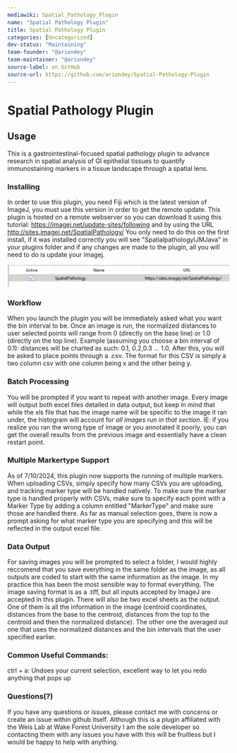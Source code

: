 ```yaml
---
mediawiki: Spatial_Pathology_Plugin
name: "Spatial Pathology Plugin"
title: Spatial Pathology Plugin
categories: [Uncategorized]
dev-status: "Maintaining"
team-founder: "@ariondey"
team-maintainer: "@ariondey"
source-label: on GitHub
source-url: https://github.com/ariondey/Spatial-Pathology-Plugin
---
```

# Spatial Pathology Plugin

## Usage
This is a gastrointestinal-focused spatial pathology plugin to advance research in spatial analysis of GI epithelial tissues to quantify immunostaining markers in a tissue landscape through a spatial lens.

### Installing
In order to use this plugin, you need Fiji which is the latest version of ImageJ, you must use this version in order to get the remote update. This plugin is hosted on a remote webserver so you can download it using this tutorial: https://imagej.net/update-sites/following and by using the URL http://sites.imagej.net/SpatialPathology/
You only need to do this on the first install, if it was installed correctly you will see "SpatialpathologyIJMJava" in your plugins folder and if any changes are made to the plugin, all you will need to do is update your imagej. 

![UpdaterScreenshot](/media/plugins/updater-screen-shot.png?raw=true)

### Workflow 
When you launch the plugin you will be immediately asked what you want the bin interval to be. Once an image is run, the normalized distances to user selected points will range from 0 (directly on the base line) or 1.0 (directly on the top line). 
Example (assuming you choose a bin interval of 0.1): distances will be charted as such: 0.1, 0.2,0.3 ... 1.0. After this, you will be asked to place points through a .csv. The format for this CSV is simply a two column csv with one column being x and the other being y.
### Batch Processing
You will be prompted if you want to repeat with another image. Every image will output both excel files detailed in data output, but keep in mind that while the xls file that has the image name will be specific to the image it ran under, the histogram will account for *all images run in that section*. IE: if you realize you ran the wrong type of image or you annotated it poorly, you can get the overall results from the previous image and essentially have a clean restart point.
### Multiple Markertype Support
As of 7/10/2024, this plugin now supports the running of multiple markers. When uploading CSVs, simply specify how many CSVs you are uploading, and tracking marker type will be handled natively. To make sure the marker type is handled properly with CSVs, make sure to specify each point with a Marker Type by adding a column entitled "MarkerType" and make sure those are handled there. As far as manual selection goes, there is now a prompt asking for what marker type you are specifying and this will be reflected in the output excel file. 

### Data Output
For saving images you will be prompted to select a folder, I would highly reccomend that you save everything in the same folder as the image, as all outputs are coded to start with the same information as the image. In my practice this has been the most sensible way to format everything. The image saving format is as a .tiff, but all inputs accepted by ImageJ are accepted in this plugin. There will also be two excel sheets as the output. One of them is all the information in the image (centroid coordinates, distances from the base to the centroid, distances from the top to the centroid and then the normalized distance). The other one the averaged out one that uses the normalized distances and the bin intervals that the user specified earlier.





### Common Useful Commands:
ctrl + a: Undoes your current selection, excellent way to let you redo anything that pops up

### Questions(?)
If you have any questions or issues, please contact me with concerns or create an issue within github itself. Although this is a plugin affiliated with the Weis Lab at Wake Forest University I am the sole developer so contacting them with any issues you have with this will be fruitless but I would be happy to help with anything.
